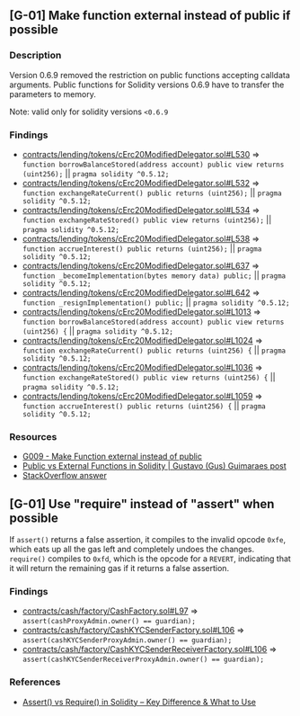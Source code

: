 ## [G-01] Make function external instead of public if possible

### Description

Version 0.6.9 removed the restriction on public functions accepting calldata arguments. Public functions for Solidity versions 0.6.9 have to transfer the parameters to memory.

Note: valid only for solidity versions `<0.6.9`

### Findings

- [contracts/lending/tokens/cErc20ModifiedDelegator.sol#L530](https://github.com/code-423n4/2023-01-ondo/blob/main/contracts/lending/tokens/cErc20ModifiedDelegator.sol#L530) =>   `function borrowBalanceStored(address account) public view returns (uint256);` || `pragma solidity ^0.5.12;`
- [contracts/lending/tokens/cErc20ModifiedDelegator.sol#L532](https://github.com/code-423n4/2023-01-ondo/blob/main/contracts/lending/tokens/cErc20ModifiedDelegator.sol#L532) =>   `function exchangeRateCurrent() public returns (uint256);` || `pragma solidity ^0.5.12;`
- [contracts/lending/tokens/cErc20ModifiedDelegator.sol#L534](https://github.com/code-423n4/2023-01-ondo/blob/main/contracts/lending/tokens/cErc20ModifiedDelegator.sol#L534) =>   `function exchangeRateStored() public view returns (uint256);` || `pragma solidity ^0.5.12;`
- [contracts/lending/tokens/cErc20ModifiedDelegator.sol#L538](https://github.com/code-423n4/2023-01-ondo/blob/main/contracts/lending/tokens/cErc20ModifiedDelegator.sol#L538) =>   `function accrueInterest() public returns (uint256);` || `pragma solidity ^0.5.12;`
- [contracts/lending/tokens/cErc20ModifiedDelegator.sol#L637](https://github.com/code-423n4/2023-01-ondo/blob/main/contracts/lending/tokens/cErc20ModifiedDelegator.sol#L637) =>   `function _becomeImplementation(bytes memory data) public;` || `pragma solidity ^0.5.12;`
- [contracts/lending/tokens/cErc20ModifiedDelegator.sol#L642](https://github.com/code-423n4/2023-01-ondo/blob/main/contracts/lending/tokens/cErc20ModifiedDelegator.sol#L642) =>   `function _resignImplementation() public;` || `pragma solidity ^0.5.12;`
- [contracts/lending/tokens/cErc20ModifiedDelegator.sol#L1013](https://github.com/code-423n4/2023-01-ondo/blob/main/contracts/lending/tokens/cErc20ModifiedDelegator.sol#L1013) =>   `function borrowBalanceStored(address account) public view returns (uint256) {` || `pragma solidity ^0.5.12;`
- [contracts/lending/tokens/cErc20ModifiedDelegator.sol#L1024](https://github.com/code-423n4/2023-01-ondo/blob/main/contracts/lending/tokens/cErc20ModifiedDelegator.sol#L1024) =>   `function exchangeRateCurrent() public returns (uint256) {` || `pragma solidity ^0.5.12;`
- [contracts/lending/tokens/cErc20ModifiedDelegator.sol#L1036](https://github.com/code-423n4/2023-01-ondo/blob/main/contracts/lending/tokens/cErc20ModifiedDelegator.sol#L1036) =>   `function exchangeRateStored() public view returns (uint256) {` || `pragma solidity ^0.5.12;`
- [contracts/lending/tokens/cErc20ModifiedDelegator.sol#L1059](https://github.com/code-423n4/2023-01-ondo/blob/main/contracts/lending/tokens/cErc20ModifiedDelegator.sol#L1059) =>   `function accrueInterest() public returns (uint256) {` || `pragma solidity ^0.5.12;`

### Resources

- [G009 - Make Function external instead of public](https://github.com/byterocket/c4-common-issues/blob/main/0-Gas-Optimizations.md/#g009---make-function-external-instead-of-public)
- [Public vs External Functions in Solidity | Gustavo (Gus) Guimaraes post](https://gus-tavo-guim.medium.com/public-vs-external-functions-in-solidity-b46bcf0ba3ac)
- [StackOverflow answer](https://ethereum.stackexchange.com/questions/19380/external-vs-public-best-practices?answertab=active#tab-top)

## [G-01] Use "require" instead of "assert" when possible

If `assert()` returns a false assertion, it compiles to the invalid opcode `0xfe`, which eats up all the gas left and completely undoes the changes. `require()` compiles to `0xfd`, which is the opcode for a `REVERT`, indicating that it will return the remaining gas if it returns a false assertion.

### Findings

- [contracts/cash/factory/CashFactory.sol#L97](https://github.com/code-423n4/2023-01-ondo/blob/main/contracts/cash/factory/CashFactory.sol#L97) => `assert(cashProxyAdmin.owner() == guardian);`
- [contracts/cash/factory/CashKYCSenderFactory.sol#L106](https://github.com/code-423n4/2023-01-ondo/blob/main/contracts/cash/factory/CashKYCSenderFactory.sol#L106) => `assert(cashKYCSenderProxyAdmin.owner() == guardian);`
- [contracts/cash/factory/CashKYCSenderReceiverFactory.sol#L106](https://github.com/code-423n4/2023-01-ondo/blob/main/contracts/cash/factory/CashKYCSenderReceiverFactory.sol#L106) => `assert(cashKYCSenderReceiverProxyAdmin.owner() == guardian);`

### References

- [Assert() vs Require() in Solidity – Key Difference & What to Use](https://codedamn.com/news/solidity/assert-vs-require-in-solidity)